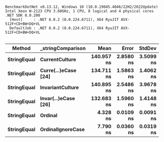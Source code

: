 ```

BenchmarkDotNet v0.13.12, Windows 10 (10.0.19045.4046/22H2/2022Update)
Intel Xeon W-2123 CPU 3.60GHz, 1 CPU, 8 logical and 4 physical cores
.NET SDK 8.0.200
  [Host]     : .NET 8.0.2 (8.0.224.6711), X64 RyuJIT AVX-512F+CD+BW+DQ+VL
  DefaultJob : .NET 8.0.2 (8.0.224.6711), X64 RyuJIT AVX-512F+CD+BW+DQ+VL


```
| Method      | _stringComparison    | Mean       | Error     | StdDev    |
|------------ |--------------------- |-----------:|----------:|----------:|
| **StringEqual** | **CurrentCulture**       | **140.957 ns** | **2.8580 ns** | **3.5099 ns** |
| **StringEqual** | **Curre(...)eCase [24]** | **134.711 ns** | **1.5863 ns** | **1.4062 ns** |
| **StringEqual** | **InvariantCulture**     | **140.895 ns** | **2.5486 ns** | **3.9678 ns** |
| **StringEqual** | **Invar(...)eCase [26]** | **132.683 ns** | **1.5960 ns** | **1.4148 ns** |
| **StringEqual** | **Ordinal**              |   **4.328 ns** | **0.0109 ns** | **0.0091 ns** |
| **StringEqual** | **OrdinalIgnoreCase**    |   **7.790 ns** | **0.0360 ns** | **0.0319 ns** |
